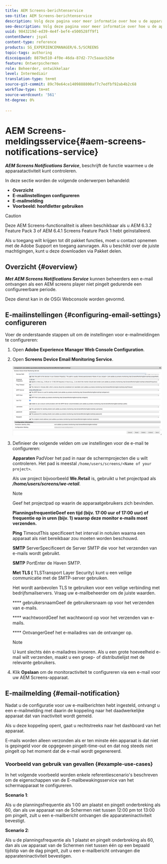 ```yaml
---
title: AEM Screens-berichtenservice
seo-title: AEM Screens-berichtenservice
description: Volg deze pagina voor meer informatie over hoe u de apparaatactiviteit kunt controleren.
seo-description: Volg deze pagina voor meer informatie over hoe u de apparaatactiviteit kunt controleren.
uuid: 9843219d-ed39-4e4f-bef4-e500528ff9f1
contentOwner: jsyal
content-type: reference
products: SG_EXPERIENCEMANAGER/6.5/SCREENS
topic-tags: authoring
discoiquuid: 8879e510-4f0e-46da-87d2-77c5aaacb26e
feature: Ontwerpschermen
role: Beheerder, ontwikkelaar
level: Intermediair
translation-type: tm+mt
source-git-commit: 89c70e64ce1409888800af7c7edfbf92ab4b2c68
workflow-type: tm+mt
source-wordcount: '561'
ht-degree: 0%

---
```



# AEM Screens-meldingsservice{#aem-screens-notifications-service}

<!--removed from metadata: admitteddomains: @adobe.com;@caesars.com-->

***AEM Screens Notifications Service***, beschrijft de functie waarmee u de apparaatactiviteit kunt controleren.

In deze sectie worden de volgende onderwerpen behandeld:

* **Overzicht**
* **E-mailinstellingen configureren**
* **E-mailmelding**
* **Voorbeeld: hoofdletter gebruiken**

>[!CAUTION]
>
>Deze AEM Screens-functionaliteit is alleen beschikbaar als u AEM 6.3.2 Feature Pack 3 of AEM 6.4.1 Screens Feature Pack 1 hebt geïnstalleerd.
>
>Als u toegang wilt krijgen tot dit pakket functies, moet u contact opnemen met de Adobe Support en toegang aanvragen. Als u beschikt over de juiste machtigingen, kunt u deze downloaden via Pakket delen.

## Overzicht {#overview}

***Met AEM Screens Notifications Service*** kunnen beheerders een e-mail ontvangen als een AEM screens player niet pingelt gedurende een configureerbare periode.

Deze dienst kan in de OSGi Webconsole worden gevormd.

## E-mailinstellingen {#configuring-email-settings} configureren

Voer de onderstaande stappen uit om de instellingen voor e-mailmeldingen te configureren:

1. Open **Adobe Experience Manager Web Console Configuration**.
1. Open **Screens Device Email Monitoring Service**.

   ![screen_shot_2018-04-26at44602pm](assets/screen_shot_2018-04-26at44602pm.png)

1. Definieer de volgende velden om uw instellingen voor de e-mail te configureren:

   **Apparaten** PadVoer het pad in naar de schermprojecten die u wilt controleren. Het pad is meestal `/home/users/screens/<Name of your project>`.

   Als uw project bijvoorbeeld **We.Retail** is, gebruikt u het projectpad als ***/home/users/screens/we-retail***.

   >[!NOTE]
   >
   >Geef het projectpad op waarin de apparaatgebruikers zich bevinden.

   **PlanningsfrequentieGeef een tijd (bijv. 17:00 uur of 17:00 uur) of frequentie op in uren (bijv. 1) waarop deze monitor e-mails moet verzenden.** 

   **Ping** TimeoutThis specificeert het interval in notulen waarna een apparaat als niet bereikbaar zou moeten worden beschouwd.

   **SMTP** ServerSpecificeert de Server SMTP die voor het verzenden van e-mails wordt gebruikt.

   **SMTP** PortEnter de Haven SMTP.

   **Met TLS (** TLSTransport Layer Security) kunt u een veilige communicatie met de SMTP-server gebruiken.

   Het wordt aanbevolen TLS te gebruiken voor een veilige verbinding met bedrijfsmailservers. Vraag uw e-mailbeheerder om de juiste waarden.

   **** gebruikersnaamGeef de gebruikersnaam op voor het verzenden van e-mails.

   **** wachtwoordGeef het wachtwoord op voor het verzenden van e-mails.

   **** OntvangerGeef het e-mailadres van de ontvanger op.

   >[!NOTE]
   >
   >U kunt slechts één e-mailadres invoeren. Als u een grote hoeveelheid e-mail wilt verzenden, maakt u een groep- of distributielijst met de relevante gebruikers.

1. Klik **Opslaan** om de monitoractiviteit te configureren via een e-mail voor uw AEM Screens-apparaat.

## E-mailmelding {#email-notification}

Nadat u de configuratie voor uw e-mailberichten hebt ingesteld, ontvangt u een e-mailmelding met daarin de koppeling naar het daadwerkelijke apparaat dat van inactiviteit wordt gemeld.

Als u deze koppeling opent, gaat u rechtstreeks naar het dashboard van het apparaat.

E-mails worden alleen verzonden als er ten minste één apparaat is dat niet is gepingeld voor de opgegeven pingelt-time-out en dat nog steeds niet pingelt op het moment dat de e-mail wordt gegenereerd.

### Voorbeeld van gebruik van gevallen {#example-use-cases}

In het volgende voorbeeld worden enkele referentiescenario&#39;s beschreven om de eigenschappen van de E-mailbewakingsservice van het schermapparaat te configureren.

**Scenario 1**:

Als u de planningsfrequentie als 1:00 am plaatst en pingelt onderbreking als 60, dan als uw apparaat van de Schermen niet tussen 12:00 pm tot 13:00 pm pingelt, zult u een e-mailbericht ontvangen die apparateninactiviteit bevestigt.

**Scenario 2**:

Als u de planningsfrequentie als 1 plaatst en pingelt onderbreking als 60, dan als uw apparaat van de Schermen niet tussen één op een bepaald tijdstip van de dag pingelt, zult u een e-mailbericht ontvangen die apparateninactiviteit bevestigen.
